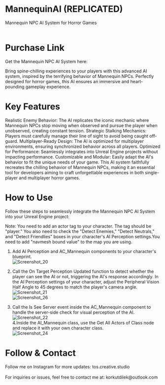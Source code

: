 # MannequinAI (REPLICATED)
Mannequin NPC AI System for Horror Games</br></br>

<h1>Purchase Link</h1>
Get the Mannequin NPC AI System here:</br>

Bring spine-chilling experiences to your players with this advanced AI system, inspired by the terrifying behavior of Mannequin NPCs. Perfectly designed for horror games, this AI ensures an immersive and heart-pounding gameplay experience.

<h1>Key Features</h1>
Realistic Enemy Behavior: The AI replicates the iconic mechanic where Mannequin NPCs stop moving when observed and pursue the player when unobserved, creating constant tension.
Strategic Stalking Mechanics: Players must carefully manage their line of sight to avoid being caught off-guard.
Multiplayer-Ready Design: The AI is optimized for multiplayer environments, ensuring synchronized behavior across all players.
Optimized for Performance: Seamlessly integrates into Unreal Engine projects without impacting performance.
Customizable and Modular: Easily adapt the AI's behavior to fit the unique needs of your game.
This AI system faithfully recreates the chilling behavior of Mannequin NPCs, making it an essential tool for developers aiming to craft unforgettable experiences in both single-player and multiplayer horror games.

<h1>How to Use</h1>
Follow these steps to seamlessly integrate the Mannequin NPC AI System into your Unreal Engine project:

</br>

Note: You need to add an actor tag to your character. The tag should be "player." You also need to check the "Detect Enemies," "Detect Neutrals," and "Detect Friendlies" boxes in your character's AI Perception settings.You need to add "navmesh bound value" to the map you are using.</br>

1. Add AI Perception and AC_Mannequin components to your character's blueprint.</br>
![Screenshot_20](https://github.com/user-attachments/assets/46217f84-59d8-42ee-821b-892cc42fff51)</br>
2. Call the On Target Perception Updated function to detect whether the player can see the AI or not, triggering the AI's response accordingly. In the AI Perception settings of your character, adjust the Peripheral Vision Half Angle to 45 degrees to match the player's camera angle.</br>
![Screenshot_21](https://github.com/user-attachments/assets/c7ff846b-bc19-49c2-b7e0-52b04cb31c8f)</br>
![Screenshot_26](https://github.com/user-attachments/assets/a61ae6cf-9ae0-465f-bf6b-6f02f5e2190d)</br>

3. Call the Is See Server event inside the AC_Mannequin component to handle the server-side check for visual perception of the AI.</br>
![Screenshot_22](https://github.com/user-attachments/assets/65f42f9d-702f-44e5-a90f-53906fce73ca)</br>
4.Inside the AI_Mannequin class, use the Get All Actors of Class node and replace it with your own character class.</br>
![Screenshot_24](https://github.com/user-attachments/assets/6ff0eb5b-6104-4005-b767-78e6e7563b21)

<h1>Follow & Contact</h1>
Follow me on Instagram for more updates: tos.creative.studio</br></br>
For inquiries or issues, feel free to contact me at: korkutdilek@outlook.com</br>
